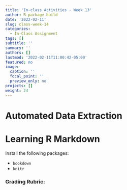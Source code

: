 ```yaml
---
title: 'In-class Activities - Week 13'
author: R package build
date: '2022-02-11'
slug: class-week-14
categories:
  - In-Class Assignment
tags: []
subtitle: ''
summary: ''
authors: []
lastmod: '2022-02-11T11:00:42-05:00'
featured: no
image:
  caption: ''
  focal_point: ''
  preview_only: no
projects: []
weight: 24
---
```


# Automated Data Extraction


# Learning R Markdown

Install the following packages: 

- `bookdown`
- `knitr`

### Grading Rubric: 

